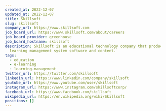 ```yaml
---
created_at: 2022-12-07
updated_at: 2022-12-07
title: Skillsoft
slug: skillsoft
company_url: https://www.skillsoft.com
job_board_url: https://www.skillsoft.com/about/careers
job_board_provider: greenhouse
job_board_hostname: skillsoft
description: Skillsoft is an educational technology company that produces
  learning management system software and content.
tags:
  - education
  - e-learning
  - learning-management
twitter_url: https://twitter.com/skillsoft
linkedin_url: https://www.linkedin.com/company/skillsoft
youtube_url: https://www.youtube.com/user/skillsoft
instagram_url: https://www.instagram.com/skillsoftcorp/
facebook_url: https://www.facebook.com/skillsoft
wikipedia_url: https://en.wikipedia.org/wiki/Skillsoft
positions: []
---
```

